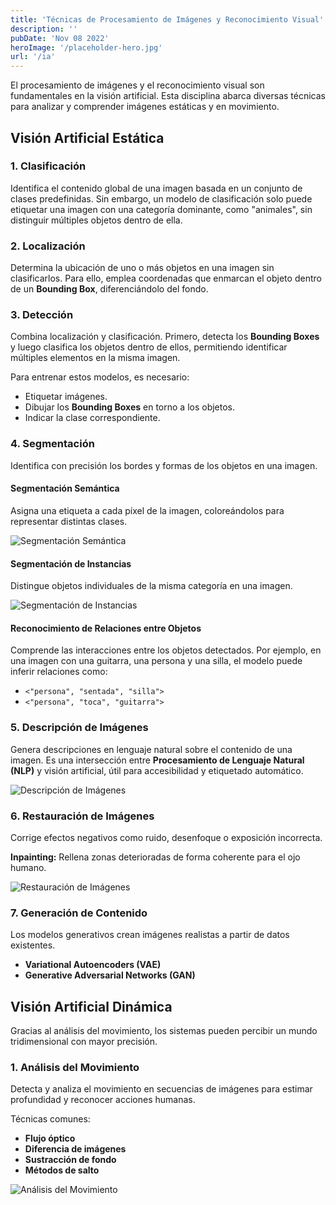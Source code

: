 ```yaml
---
title: 'Técnicas de Procesamiento de Imágenes y Reconocimiento Visual'
description: ''
pubDate: 'Nov 08 2022'
heroImage: '/placeholder-hero.jpg'
url: '/ia'
---
```


El procesamiento de imágenes y el reconocimiento visual son fundamentales en la visión artificial. Esta disciplina abarca diversas técnicas para analizar y comprender imágenes estáticas y en movimiento.

## Visión Artificial Estática

### 1. Clasificación

Identifica el contenido global de una imagen basada en un conjunto de clases predefinidas. Sin embargo, un modelo de clasificación solo puede etiquetar una imagen con una categoría dominante, como "animales", sin distinguir múltiples objetos dentro de ella.

### 2. Localización

Determina la ubicación de uno o más objetos en una imagen sin clasificarlos. Para ello, emplea coordenadas que enmarcan el objeto dentro de un **Bounding Box**, diferenciándolo del fondo.

### 3. Detección

Combina localización y clasificación. Primero, detecta los **Bounding Boxes** y luego clasifica los objetos dentro de ellos, permitiendo identificar múltiples elementos en la misma imagen.

Para entrenar estos modelos, es necesario:

- Etiquetar imágenes.
- Dibujar los **Bounding Boxes** en torno a los objetos.
- Indicar la clase correspondiente.

### 4. Segmentación

Identifica con precisión los bordes y formas de los objetos en una imagen.

#### Segmentación Semántica

Asigna una etiqueta a cada píxel de la imagen, coloreándolos para representar distintas clases.

![Segmentación Semántica](https://cdn.educalms.com/bTAlMkJOU2owMEJQJTJCR0lMaUs5YU8zZHclM0QlM0Q=-1721386050.png)

#### Segmentación de Instancias

Distingue objetos individuales de la misma categoría en una imagen.

![Segmentación de Instancias](https://cdn.educalms.com/YzA0c1BYelBUMzNxSERXMkpjWnlPQSUzRCUzRA==-1721386051.png)

#### Reconocimiento de Relaciones entre Objetos

Comprende las interacciones entre los objetos detectados. Por ejemplo, en una imagen con una guitarra, una persona y una silla, el modelo puede inferir relaciones como:

- `<"persona", "sentada", "silla">`
- `<"persona", "toca", "guitarra">`

### 5. Descripción de Imágenes

Genera descripciones en lenguaje natural sobre el contenido de una imagen. Es una intersección entre **Procesamiento de Lenguaje Natural (NLP)** y visión artificial, útil para accesibilidad y etiquetado automático.

![Descripción de Imágenes](https://cdn.educalms.com/TGIyQjlWa1AwTVpoSFpNT2FSayUyQmZ3JTNEJTNE-1721386052.png)

### 6. Restauración de Imágenes

Corrige efectos negativos como ruido, desenfoque o exposición incorrecta.

**Inpainting:** Rellena zonas deterioradas de forma coherente para el ojo humano.

![Restauración de Imágenes](https://cdn.educalms.com/VXpGTDRjdGElMkY0YTFPTTRsaDF6cWpBJTNEJTNE-1721386053.png)

### 7. Generación de Contenido

Los modelos generativos crean imágenes realistas a partir de datos existentes.

- **Variational Autoencoders (VAE)**
- **Generative Adversarial Networks (GAN)**

## Visión Artificial Dinámica

Gracias al análisis del movimiento, los sistemas pueden percibir un mundo tridimensional con mayor precisión.

### 1. Análisis del Movimiento

Detecta y analiza el movimiento en secuencias de imágenes para estimar profundidad y reconocer acciones humanas.

Técnicas comunes:

- **Flujo óptico**
- **Diferencia de imágenes**
- **Sustracción de fondo**
- **Métodos de salto**

![Análisis del Movimiento](https://cdn.educalms.com/MHYwV21aVHlJWVozcnNqcjdrRkdLUSUzRCUzRA==-1721386054.png)
